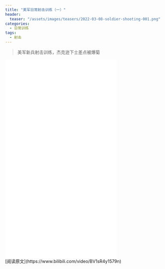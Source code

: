 ```yaml
---
title: "美军日常射击训练（一）"
header:
  teaser: "/assets/images/teasers/2022-03-08-soldier-shooting-001.png"
categories:
  - 日常训练
tags:
  - 射击
---
```


>美军新兵射击训练，杰克逊下士差点被爆菊

<iframe width="360px" height="640px" src="//player.bilibili.com/player.html?aid=339403207&bvid=BV1sR4y1579n&cid=518974980&page=1" scrolling="no" border="0" frameborder="no" framespacing="0" allowfullscreen="true"> </iframe>
<br/>
[阅读原文](https://www.bilibili.com/video/BV1sR4y1579n)
